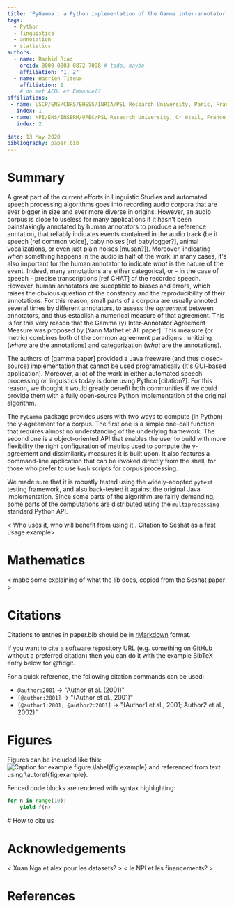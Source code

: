```yaml
---
title: 'PyGamma : a Python implementation of the Gamma inter-annotator agreement'
tags:
  - Python
  - linguistics
  - annotation
  - statistics
authors:
  - name: Rachid Riad
    orcid: 0000-0003-0872-7098 # todo, maybe
    affiliation: "1, 2"
  - name: Hadrien Titeux
    affiliation: 1
    # on met ACBL et Emmanuel?
affiliations:
 - name: LSCP/ENS/CNRS/EHESS/INRIA/PSL Research University, Paris, France 
   index: 1
 - name: NPI/ENS/INSERM/UPEC/PSL Research University, Cr ́eteil, France
   index: 2
   
date: 13 May 2020
bibliography: paper.bib
---
```


# Summary

A great part of the current efforts in Linguistic Studies and automated speech processing algorithms goes into recording audio corpora that are ever bigger in size and ever more diverse in origins. However, an audio corpus is close to useless for many applications if it hasn't been painstakingly annotated by human annotators to produce a reference anntation, that reliably indicates events contained in the audio track (be it speech [ref common voice], baby noises [ref babylogger?], animal vocalizations, or even just plain noises [musan?]). Moreover, indicating _when_ something happens in the audio is half of the work: in many cases, it's also important for the human annotator to indicate _what_ is the nature of the event. Indeed, many annotations are either categorical, or - in the case of speech - precise transcriptions [ref CHAT] of the recorded speech. However, human annotators are suceptible to biases and errors, which raises the obvious question of the constancy and the reproducibility of their annotations. For this reason, small parts of a corpora are usually annoted several times by different annotators, to assess the _agreement_ between annotators, and thus establish a numerical measure of that agreement. This is for this very reason that the Gamma (γ) Inter-Annotator Agreement Measure was proposed by [Yann Mathet et Al. paper]. This measure (or metric) combines both of the common agreement paradigms : unitizing (_where_ are the annotations) and categorization (_what_ are the annotations).

The authors of [gamma paper] provided a Java freeware (and thus closed-source) implementation that cannot be used programatically (it's GUI-based application). Moreover, a lot of the work in either automated speech processing or linguistics today is done using Python [citation?]. For this reason, we thought it would greatly benefit both communities if we could provide them with a fully open-source Python implementation of the original algorithm. 

The `PyGamma` package provides users with two ways to compute (in Python) the γ-agreement for a corpus. The first one is a simple one-call function that requires almost no understanding of the underlying framework. The second one is a object-oriented API that enables the user to build with more flexibility the right configuration of metrics used  to compute the γ-agreement and dissimilarity measures it is built upon.
It also features a command-line application that can be invoked directly from the shell, for those who prefer to use `bash` scripts for corpus processing.

We made sure that it is robustly tested using the widely-adopted `pytest` testing framework, and also back-tested it against the original Java implementation. Since some parts of the algorithm are fairly demanding, some parts of the computations are distributed using the `multiprocessing` standard Python API. 

< Who uses it, who will benefit from using it . Citation to Seshat as a first usage example>

# Mathematics

< mabe some explaining of what the lib does, copied from the Seshat paper > 

# Citations

Citations to entries in paper.bib should be in
[rMarkdown](http://rmarkdown.rstudio.com/authoring_bibliographies_and_citations.html)
format.

If you want to cite a software repository URL (e.g. something on GitHub without a preferred
citation) then you can do it with the example BibTeX entry below for @fidgit.

For a quick reference, the following citation commands can be used:
- `@author:2001`  ->  "Author et al. (2001)"
- `[@author:2001]` -> "(Author et al., 2001)"
- `[@author1:2001; @author2:2001]` -> "(Author1 et al., 2001; Author2 et al., 2002)"

# Figures

Figures can be included like this:
![Caption for example figure.\label{fig:example}](figure.png)
and referenced from text using \autoref{fig:example}.

Fenced code blocks are rendered with syntax highlighting:
```python
for n in range(10):
    yield f(n)
```	

# How to cite us



# Acknowledgements

< Xuan Nga et alex pour les datasets? >
< le NPI et les financements? >

# References

